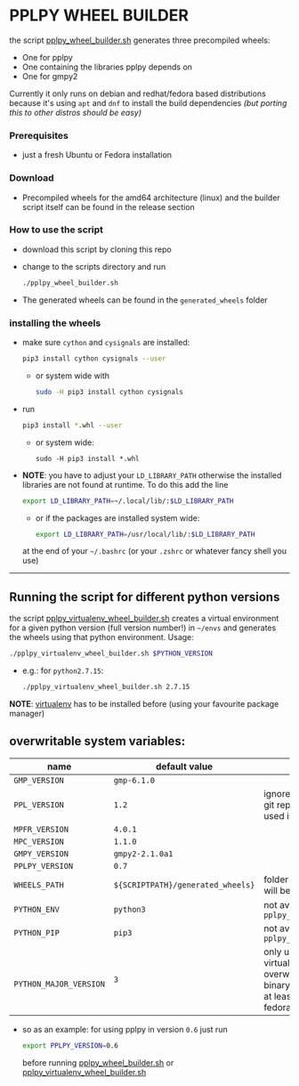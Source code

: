 # PPLPY WHEEL BUILDER

the script [pplpy_wheel_builder.sh](pplpy_wheel_builder.sh) generates three precompiled wheels: 
* One for pplpy 
* One containing the libraries pplpy depends on
* One for gmpy2 

Currently it only runs on debian and redhat/fedora based distributions because it's using `apt` and `dnf` to install the build dependencies *(but porting this to other distros should be easy)*

### Prerequisites

* just a fresh Ubuntu or Fedora installation

### Download

* Precompiled wheels for the amd64 architecture (linux) and the builder script itself can be found in the release section

### How to use the script

* download this script by cloning this repo
* change to the scripts directory and run

  ```bash
  ./pplpy_wheel_builder.sh
  ```

* The generated wheels can be found in the `generated_wheels` folder

### installing the wheels

* make sure `cython` and `cysignals` are installed:

  ```bash
  pip3 install cython cysignals --user
  ```

  * or system wide with

    ```bash
    sudo -H pip3 install cython cysignals 
    ```

    

* run

  ```bash
  pip3 install *.whl --user
  ```

  * or system wide:

    ```
    sudo -H pip3 install *.whl
    ```

    

* **NOTE**: you have to adjust your `LD_LIBRARY_PATH` otherwise the installed libraries are not found at runtime. To do this add the line

  ```bash
  export LD_LIBRARY_PATH=~/.local/lib/:$LD_LIBRARY_PATH
  ```

  * or if the packages are installed system wide:

    ```bash
    export LD_LIBRARY_PATH=/usr/local/lib/:$LD_LIBRARY_PATH
    ```

  at the end of your `~/.bashrc` (or your `.zshrc` or whatever fancy shell you use)

----

## Running the script for different python versions

the script [pplpy_virtualenv_wheel_builder.sh](pplpy_virtualenv_wheel_builder.sh) creates a virtual environment for a given python version (full version number!) in `~/envs` and generates the wheels using that python environment. Usage:

```bash
./pplpy_virtualenv_wheel_builder.sh $PYTHON_VERSION
```

* e.g.: for `python2.7.15`:

  ```bash
  ./pplpy_virtualenv_wheel_builder.sh 2.7.15
  ```

**NOTE**: [virtualenv](apt://virtualenv) has to be installed before (using your favourite package manager)

## overwritable system variables:

| name                    | default value                     | notes                                                        |
| ----------------------- | --------------------------------- | ------------------------------------------------------------ |
| `GMP_VERSION`           | `gmp-6.1.0`                       |                                                              |
| `PPL_VERSION`           | `1.2`                             | ignored so far, since version tags in git repo are missing (last stable is used instead) |
| `MPFR_VERSION`          | `4.0.1`                           |                                                              |
| `MPC_VERSION`           | `1.1.0`                           |                                                              |
| `GMPY_VERSION`          | `gmpy2-2.1.0a1`                   |                                                              |
| `PPLPY_VERSION`         | `0.7`                             |                                                              |
| `WHEELS_PATH`           | `${SCRIPTPATH}/generated_wheels}` | folder where the generated wheels will be stored             |
| `PYTHON_ENV`            | `python3`                         | not available when using `pplpy_virtualenv_wheel_builder.sh` |
| `PYTHON_PIP`            | `pip3`                            | not available when using `pplpy_virtualenv_wheel_builder.sh` |
| ` PYTHON_MAJOR_VERSION` | `3`                               | only used for searching for virtualenv binary (should only be overwritten two `2` if virtualenv binary only exists as `virtualenv-2`, at least not the case on ubuntu and fedora) |

* so as an example: for using pplpy in version `0.6` just run

  ```bash
  export PPLPY_VERSION=0.6
  ```

  before running [pplpy_wheel_builder.sh](pplpy_wheel_builder.sh) or [pplpy_virtualenv_wheel_builder.sh](pplpy_virtualenv_wheel_builder.sh)
